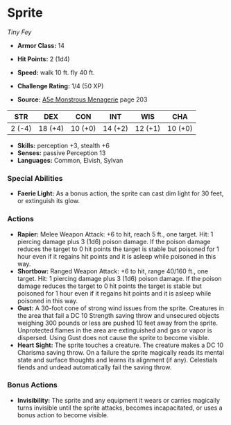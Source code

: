 # Sprite

*Tiny* *Fey*

- **Armor Class:** 14
- **Hit Points:** 2 (1d4)
- **Speed:** walk 10 ft. fly 40 ft.

- **Challenge Rating:** 1/4 (50 XP)
- **Source:** [A5e Monstrous Menagerie](https://enpublishingrpg.com/products/level-up-monstrous-menagerie-a5e) page 203

| STR | DEX | CON | INT | WIS | CHA |
| --- | --- | --- | --- | --- | --- |
| 2 (-4) | 18 (+4) | 10 (+0) | 14 (+2) | 12 (+1) | 10 (+0) |

- **Skills:** perception +3, stealth +6
- **Senses:** passive Perception 13
- **Languages:** Common, Elvish, Sylvan

### Special Abilities

- **Faerie Light:** As a bonus action, the sprite can cast dim light for 30 feet, or extinguish its glow.

### Actions

- **Rapier:** Melee Weapon Attack: +6 to hit, reach 5 ft., one target. Hit: 1 piercing damage plus 3 (1d6) poison damage. If the poison damage reduces the target to 0 hit points  the target is stable but poisoned for 1 hour  even if it regains hit points  and it is asleep while poisoned in this way.
- **Shortbow:** Ranged Weapon Attack: +6 to hit, range 40/160 ft., one target. Hit: 1 piercing damage plus 3 (1d6) poison damage. If the poison damage reduces the target to 0 hit points  the target is stable but poisoned for 1 hour  even if it regains hit points  and it is asleep while poisoned in this way.
- **Gust:** A 30-foot cone of strong wind issues from the sprite. Creatures in the area that fail a DC 10 Strength saving throw  and unsecured objects weighing 300 pounds or less  are pushed 10 feet away from the sprite. Unprotected flames in the area are extinguished and gas or vapor is dispersed. Using Gust does not cause the sprite to become visible.
- **Heart Sight:** The sprite touches a creature. The creature makes a DC 10 Charisma saving throw. On a failure  the sprite magically reads its mental state and surface thoughts and learns its alignment (if any). Celestials  fiends  and undead automatically fail the saving throw.

### Bonus Actions

- **Invisibility:** The sprite and any equipment it wears or carries magically turns invisible until the sprite attacks, becomes incapacitated, or uses a bonus action to become visible.



